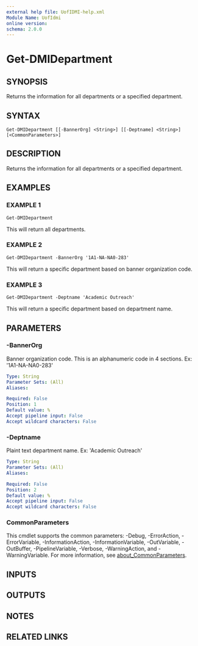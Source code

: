 ```yaml
---
external help file: UofIDMI-help.xml
Module Name: UofIdmi
online version:
schema: 2.0.0
---
```


# Get-DMIDepartment

## SYNOPSIS
Returns the information for all departments or a specified department.

## SYNTAX

```
Get-DMIDepartment [[-BannerOrg] <String>] [[-Deptname] <String>] [<CommonParameters>]
```

## DESCRIPTION
Returns the information for all departments or a specified department.

## EXAMPLES

### EXAMPLE 1
```
Get-DMIDepartment
```

This will return all departments.

### EXAMPLE 2
```
Get-DMIDepartment -BannerOrg '1A1-NA-NA0-283'
```

This will return a specific department based on banner organization code.

### EXAMPLE 3
```
Get-DMIDepartment -Deptname 'Academic Outreach'
```

This will return a specific department based on department name.

## PARAMETERS

### -BannerOrg
Banner organization code.
This is an alphanumeric code in 4 sections.
Ex: '1A1-NA-NA0-283'

```yaml
Type: String
Parameter Sets: (All)
Aliases:

Required: False
Position: 1
Default value: %
Accept pipeline input: False
Accept wildcard characters: False
```

### -Deptname
Plaint text department name.
Ex: 'Academic Outreach'

```yaml
Type: String
Parameter Sets: (All)
Aliases:

Required: False
Position: 2
Default value: %
Accept pipeline input: False
Accept wildcard characters: False
```

### CommonParameters
This cmdlet supports the common parameters: -Debug, -ErrorAction, -ErrorVariable, -InformationAction, -InformationVariable, -OutVariable, -OutBuffer, -PipelineVariable, -Verbose, -WarningAction, and -WarningVariable. For more information, see [about_CommonParameters](http://go.microsoft.com/fwlink/?LinkID=113216).

## INPUTS

## OUTPUTS

## NOTES

## RELATED LINKS
